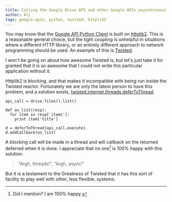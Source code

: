 ```yaml
---
title: Calling the Google Drive API and other Google APIs asynchronously with Twisted
author: Ali
tags: google-apis, python, twisted, httplib2
---
```


You may know that the [Google API Python
Client](https://code.google.com/p/google-api-python-client/) is built on
[httplib2](https://code.google.com/p/httplib2/). This is a reasonable general
choice, but the tight coupling is unhelpful in situations where a different HTTP
library, or an entirely different approach to network programming should be
used. An example of this is [Twisted](http://twistedmatrix.com/trac/).

I won't be going on about how awesome Twisted is, but let's just take it for
granted that it is so awesome that I could not write this particular application
without it.

Httplib2 is blocking, and that makes it incompatible with being run inside the
Twisted reactor. Fortunately we are only the latest person to have this problem,
and a solution exists,
[twisted.internet.threads.deferToThread](http://twistedmatrix.com/documents/current/api/twisted.internet.threads.deferToThread.html).

~~~ {.python}
api_call = drive.files().list()

def on_list(resp):
  for item in resp['items']:
    print item['title']

d = deferToThread(api_call.execute)
d.addCallback(on_list)
~~~

A blocking call will be made in a thread and will callback on the returned
deferred when it is done. I appreciate that no one[^1] is 100% happy with this
solution.

> "Argh, threads!", "Argh, async!"

But it is a testament to the Greatness of Twisted that it has this sort of
facility to play well with other, less flexible, systems.

[^1]: Did I mention? I am 100% happy. 
